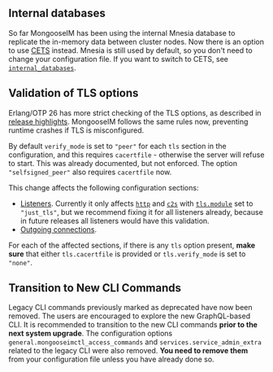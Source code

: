 ## Internal databases

So far MongooseIM has been using the internal Mnesia database to replicate the in-memory data between cluster nodes.
Now there is an option to use [CETS](https://github.com/esl/cets/) instead.
Mnesia is still used by default, so you don't need to change your configuration file.
If you want to switch to CETS, see [`internal_databases`](../configuration/internal-databases.md).

## Validation of TLS options

Erlang/OTP 26 has more strict checking of the TLS options, as described in [release highlights](https://www.erlang.org/blog/otp-26-highlights/#ssl-improved-checking-of-options).
MongooseIM follows the same rules now, preventing runtime crashes if TLS is misconfigured.

By default `verify_mode` is set to `"peer"` for each `tls` section in the configuration, and this requires `cacertfile` - otherwise the server will refuse to start. This was already documented, but not enforced. The option `"selfsigned_peer"` also requires `cacertfile` now.

This change affects the following configuration sections:

* [Listeners](../configuration/listen.md). Currently it only affects [`http`](../configuration/listen.md#http-based-services-listenhttp) and [`c2s`](../configuration/listen.md#client-to-server-c2s-listenc2s) with [`tls.module`](../configuration/listen.md#listenc2stlsmodule) set to `"just_tls"`, but we recommend fixing it for all listeners already, because in future releases all listeners would have this validation.
* [Outgoing connections](../configuration/outgoing-connections.md).

For each of the affected sections, if there is any `tls` option present, **make sure** that either `tls.cacertfile` is provided or `tls.verify_mode` is set to `"none"`.

## Transition to New CLI Commands

Legacy CLI commands previously marked as deprecated have now been removed. The users are encouraged to explore the new GraphQL-based CLI. It is recommended to transition to the new CLI commands **prior to the next system upgrade**. The configuration options `general.mongooseimctl_access_commands` and `services.service_admin_extra` related to the legacy CLI were also removed. **You need to remove them** from your configuration file unless you have already done so.

